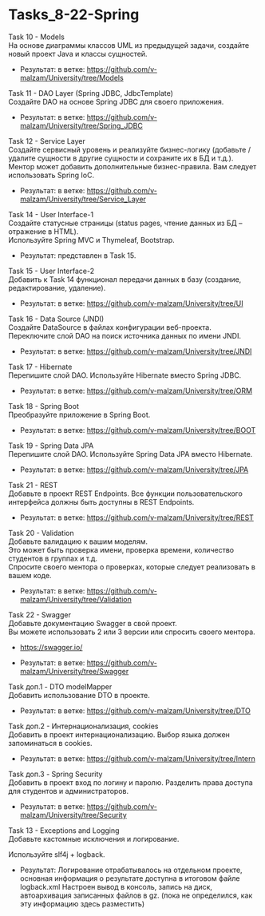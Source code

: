 # Tasks_8-22-Spring
Task 10 - Models  
На основе диаграммы классов UML из предыдущей задачи, создайте новый проект Java и классы сущностей.
*	Результат: в ветке: https://github.com/v-malzam/University/tree/Models

Task 11 - DAO Layer (Spring JDBC, JdbcTemplate)  
Создайте DAO на основе Spring JDBC для своего приложения.
*	Результат: в ветке: https://github.com/v-malzam/University/tree/Spring_JDBC

Task 12 - Service Layer  
Создайте сервисный уровень и реализуйте бизнес-логику (добавьте / удалите сущности в другие сущности и сохраните их в БД и т.д.). Ментор может добавить дополнительные бизнес-правила. Вам следует использовать Spring IoC.
*	Результат: в ветке: https://github.com/v-malzam/University/tree/Service_Layer

Task 14 - User Interface-1  
Создайте статусные страницы (status pages, чтение данных из БД – отражение в HTML).  
Используйте Spring MVC и Thymeleaf, Bootstrap.
*	Результат: представлен в Task 15.

Task 15 - User Interface-2  
Добавить к Task 14 функционал передачи данных в базу (создание, редактирование, удаление).
*	Результат: в ветке: https://github.com/v-malzam/University/tree/UI

Task 16 - Data Source (JNDI)  
Создайте DataSource в файлах конфигурации веб-проекта. Переключите слой DAO на поиск источника данных по имени JNDI.
*	Результат: в ветке: https://github.com/v-malzam/University/tree/JNDI

Task 17 - Hibernate  
Перепишите слой DAO. Используйте Hibernate вместо Spring JDBC.
*	Результат: в ветке: https://github.com/v-malzam/University/tree/ORM

Task 18 - Spring Boot  
Преобразуйте приложение в Spring Boot.
*	Результат: в ветке: https://github.com/v-malzam/University/tree/BOOT

Task 19 - Spring Data JPA  
Перепишите слой DAO. Используйте Spring Data JPA вместо Hibernate.
*	Результат: в ветке: https://github.com/v-malzam/University/tree/JPA

Task 21 - REST  
Добавьте в проект REST Endpoints. Все функции пользовательского интерфейса должны быть доступны в REST Endpoints.
*	Результат: в ветке: https://github.com/v-malzam/University/tree/REST

Task 20 - Validation  
Добавьте валидацию к вашим моделям.  
Это может быть проверка имени, проверка времени, количество студентов в группах и т.д.  
Спросите своего ментора о проверках, которые следует реализовать в вашем коде.
*	Результат: в ветке: https://github.com/v-malzam/University/tree/Validation

Task 22 - Swagger  
Добавьте документацию Swagger в свой проект.  
Вы можете использовать 2 или 3 версии или спросить своего ментора.

- https://swagger.io/
*	Результат: в ветке: https://github.com/v-malzam/University/tree/Swagger

Task доп.1 - DTO modelMapper  
Добавить использование DTO в проекте.
*	Результат: в ветке: https://github.com/v-malzam/University/tree/DTO

Task доп.2 - Интернационализация, cookies  
Добавить в проект интернационализацию. Выбор языка должен запоминаться в cookies.
*	Результат: в ветке: https://github.com/v-malzam/University/tree/Intern

Task доп.3 - Spring Security  
Добавить в проект вход по логину и паролю. Разделить права доступа для студентов и администраторов.
*	Результат: в ветке: https://github.com/v-malzam/University/tree/Security

Task 13 - Exceptions and Logging  
Добавьте кастомные исключения и логирование.

Используйте slf4j + logback.
*	Результат: Логирование отрабатывалось на отдельном проекте, основная информация о результате доступна в итоговом файле logback.xml Настроен вывод в консоль, запись на диск, автоархивация записанных файлов в gz. (пока не определился, как эту информацию здесь разместить)
